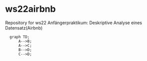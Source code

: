 # ws22airbnb
Repository for ws22 Anfängerpraktikum: Deskriptive Analyse eines Datensatz(Airbnb)
```mermaid
  graph TD;
      A-->B;
      A-->C;
      B-->D;
      C-->D;
```
